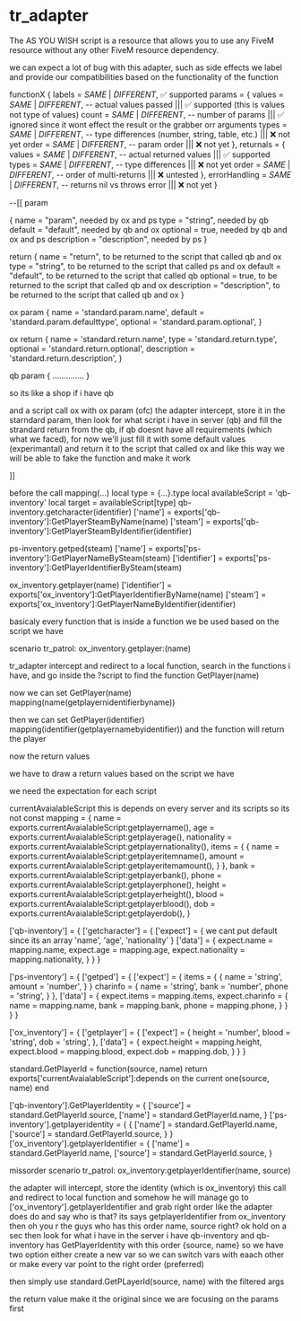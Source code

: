 # tr_adapter

The AS YOU WISH script is a resource that allows you to use any FiveM resource without any other FiveM resource dependency. 

we can expect a lot of bug with this adapter, such as side effects
we label and provide our compatibilities based on the functionality of the function

functionX {
  labels = _SAME_ | _DIFFERENT_, ✅ supported
  params = {
    values  = _SAME_ | _DIFFERENT_,   -- actual values passed ||| ✅ supported (this is values not type of values)
    count   = _SAME_ | _DIFFERENT_,   -- number of params ||| ✅ ignored since it wont effect the result or the grabber orr arguments
    types   = _SAME_ | _DIFFERENT_,   -- type differences (number, string, table, etc.) ||| ❌ not yet
    order   = _SAME_ | _DIFFERENT_,   -- param order ||| ❌ not yet
  },
  returnals = {
    values  = _SAME_ | _DIFFERENT_,   -- actual returned values ||| ✅ supported
    types   = _SAME_ | _DIFFERENT_,   -- type differences ||| ❌ not yet
    order   = _SAME_ | _DIFFERENT_,   -- order of multi-returns ||| ❌ untested
  },
  errorHandling = _SAME_ | _DIFFERENT_, -- returns nil vs throws error ||| ❌ not yet
}

--[[ param

{
  name = "param", needed by ox and ps
  type = "string", needed by qb
  default = "default", needed by qb and ox
  optional = true, needed by qb and ox and ps
  description = "description", needed by ps
}

return {
  name = "return", to be returned to the script that called qb and ox
  type = "string", to be returned to the script that called ps and ox
  default = "default", to be returned to the script that called qb
  optional = true, to be returned to the script that called qb and ox
  description = "description", to be returned to the script that called qb and ox
}


ox param {
  name = 'standard.param.name',
  default = 'standard.param.defaulttype',
  optional = 'standard.param.optional',
}

ox return {
  name = 'standard.return.name',
  type = 'standard.return.type',
  optional = 'standard.return.optional',
  description = 'standard.return.description',
}

qb param {
  ..............
}

so its like a shop 
if i have qb

and a script call ox
with ox param (ofc)
the adapter intercept, store it in the starndard param, then look for what script i have in server (qb) and fill the strandard return from the qb,
if qb doesnt have all requirements (which what we faced), for now we'll just fill it with some default values (experimantal) and return it to the script that called ox
and like this way we will be able to fake the function and make it work



 ]]

before the call
mapping(...)
  local type = {...}.type
  local availableScript = 'qb-inventory'
  local target = availableScript[type]
 qb-inventory.getcharacter(identifier)
  ['name'] = exports['qb-inventory']:GetPlayerSteamByName(name)
  ['steam'] = exports['qb-inventory']:GetPlayerSteamByIdentifier(identifier)

 ps-inventory.getped(steam)
    ['name'] = exports['ps-inventory']:GetPlayerNameBySteam(steam)
    ['identifier'] = exports['ps-inventory']:GetPlayerIdentifierBySteam(steam)

 ox_inventory.getplayer(name)
    ['identifier'] = exports['ox_inventory']:GetPlayerIdentifierByName(name)
    ['steam'] = exports['ox_inventory']:GetPlayerNameByIdentifier(identifier)

basicaly every function that is inside a function we be used based on the script we have

scenario
tr_patrol: ox_inventory.getplayer:(name)

tr_adapter intercept and redirect to a local function, search in the functions i have, and go inside the ?script to find the function GetPlayer(name)

now we can set GetPlayer(name)
mapping(name(getplayernidentifierbyname))

then we can set GetPlayer(identifier)
mapping(identifier(getplayernamebyidentifier))
and the function will return the player

now the return values

we have to draw a return values based on the script we have


we need the expectation for each script

currentAvaialableScript this is depends on every server and its scripts so its not const
mapping = {
  name = exports.currentAvaialableScript:getplayername(),
  age = exports.currentAvaialableScript:getplayerage(),
  nationality = exports.currentAvaialableScript:getplayernationality(),
  items = {
    {
      name = exports.currentAvaialableScript:getplayeritemname(),
      amount = exports.currentAvaialableScript:getplayeritemamount(),
    }
  },
  bank = exports.currentAvaialableScript:getplayerbank(),
  phone = exports.currentAvaialableScript:getplayerphone(),
  height = exports.currentAvaialableScript:getplayerheight(),
  blood = exports.currentAvaialableScript:getplayerblood(),
  dob = exports.currentAvaialableScript:getplayerdob(),
}

['qb-inventory'] = {
  ['getcharacter'] = {
    ['expect'] = { we cant put default since its an array
      'name', 'age', 'nationality'
    }
    ['data'] = {
      expect.name = mapping.name,
      expect.age = mapping.age,
      expect.nationality = mapping.nationality,
    }
  }
}

['ps-inventory'] = {
  ['getped'] = {
    ['expect'] = {
      items = {
        {
          name = 'string',
          amount = 'number',
        }
      }
      charinfo = {
        name = 'string',
        bank = 'number',
        phone = 'string',
      }
    },
    ['data'] = {
      expect.items = mapping.items,
      expect.charinfo = {
        name = mapping.name,
        bank = mapping.bank,
        phone = mapping.phone,
      }
    }
  }
}

['ox_inventory'] = {
  ['getplayer'] = {
    ['expect'] = {
      height = 'number',
      blood = 'string',
      dob = 'string',
    },
    ['data'] = {
      expect.height = mapping.height,
      expect.blood = mapping.blood,
      expect.dob = mapping.dob,
    }
  }
}







standard.GetPlayerId = function(source, name)
  return exports['currentAvaialableScript']:depends on the current one(source, name)
end

['qb-inventory'].GetPlayerIdentity = {
  ['source'] = standard.GetPlayerId.source,
  ['name'] = standard.GetPlayerId.name,
}
['ps-inventory'].getplayeridentity = {
  {
    ['name'] = standard.GetPlayerId.name,
    ['source'] = standard.GetPlayerId.source,
  }
}
['ox_inventory'].getplayerIdentifier = {
  ['name'] = standard.GetPlayerId.name,
  ['source'] = standard.GetPlayerId.source,
}

missorder scenario
tr_patrol: ox_inventory:getplayerIdentifier(name, source)

the adapter will intercept, store the identity (which is ox_inventory) this call and redirect to local function
and somehow he will manage go to ['ox_inventory'].getplayerIdentifier and grab right order
like
the adapter does do and say
who is that?
its says
getplayerIdentifier from ox_inventory
then
oh you r the guys who has this order name, source right? ok hold on a sec
then look for what i have in the server
i have qb-inventory
and qb-inventory has GetPlayerIdentity with this order {source, name}
so we have two option
either create a new var so we can switch vars with eaach other 
or
make every var point to the right order (preferred)

then simply use standard.GetPLayerId(source, name) with the filtered args

the return value make it the original since we are focusing on the params first